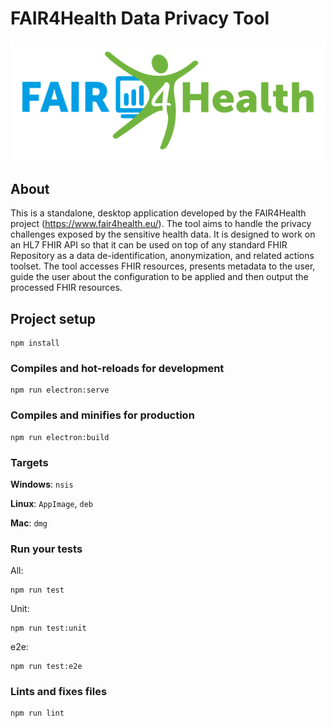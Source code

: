 # FAIR4Health Data Privacy Tool

![alt text](src/assets/FAIR4Health-logo.png)

## About

This is a standalone, desktop application developed by the FAIR4Health project (https://www.fair4health.eu/).
The tool aims to handle the privacy challenges exposed by the sensitive health data.
It is designed to work on an HL7 FHIR API so that it can be used on top of any standard FHIR Repository
as a data de-identification, anonymization, and related actions toolset.
The tool accesses FHIR resources, presents metadata to the user, guide the user about the configuration to be
applied and then output the processed FHIR resources.

## Project setup
```
npm install
```

### Compiles and hot-reloads for development
```
npm run electron:serve
```

### Compiles and minifies for production
```
npm run electron:build
```

### Targets

**Windows**: `nsis`

**Linux**: `AppImage`, `deb`

**Mac**: `dmg`

### Run your tests
All:
```
npm run test
```
Unit:
```
npm run test:unit
```
e2e:
```
npm run test:e2e
```

### Lints and fixes files
```
npm run lint
```

